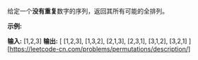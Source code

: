 给定一个**没有重复**数字的序列，返回其所有可能的全排列。

**示例:**

**输入:** \[1,2,3\]
**输出:**
\[
  \[1,2,3\],
  \[1,3,2\],
  \[2,1,3\],
  \[2,3,1\],
  \[3,1,2\],
  \[3,2,1\]
\] 
[https://leetcode-cn.com/problems/permutations/description/]
